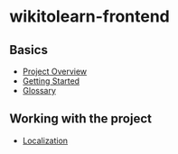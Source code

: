 # wikitolearn-frontend

## Basics

* [Project Overview](Project-Overview.md)
* [Getting Started](Getting-Started.md)
* [Glossary](Glossary.md)

## Working with the project

* [Localization](Localization.md)
